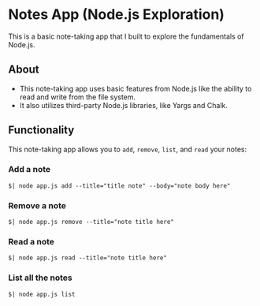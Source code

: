 # Notes App (Node.js Exploration)

This is a basic note-taking app that I built to explore the fundamentals of Node.js.

## About
* This note-taking app uses basic features from Node.js like the ability to read and write from the file system.
* It also utilizes third-party Node.js libraries, like Yargs and Chalk.
	
## Functionality
This note-taking app allows you to ```add```, ```remove```, ```list```, and ```read``` your notes:

### Add a note
```
$| node app.js add --title="title note" --body="note body here"
```

### Remove a note
```
$| node app.js remove --title="note title here"
```

### Read a note
```
$| node app.js read --title="note title here"
```

### List all the notes
```
$| node app.js list
```
